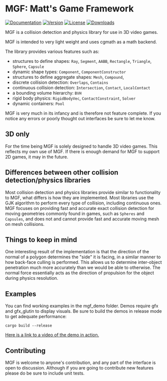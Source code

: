# MGF: Matt's Game Framework

[![Documentation](https://docs.rs/mgf/badge.svg)](https://docs.rs/mgf)
[![Version](https://img.shields.io/crates/v/mgf.svg)](https://crates.io/crates/mgf)
[![License](https://img.shields.io/crates/l/mgf.svg)](https://github.com/DataAnalysisCosby/mgf/blob/master/LICENSE)
[![Downloads](https://img.shields.io/crates/d/mgf.svg)](https://crates.io/crates/mgf)

MGF is a collision detection and physics library for use in 3D video games.

MGF is intended to very light weight and uses cgmath as a math backend.

The library provides various features such as:

- structures to define shapes: `Ray`, `Segment`, `AABB`, `Rectangle`, `Triangle`, `Sphere`, `Capsule`
- dynamic shape types: `Component`, `ComponentConstructor`
- structures to define aggregate shapes: `Mesh`, `Compound`,
- discrete collision detection: `Overlaps`, `Contains`
- continuous collision detection: `Intersection`, `Contact`, `LocalContact`
- a bounding volume hierarchy: `BVH`
- rigid body physics: `RigidBodyVec`, `ContactConstraint`, `Solver`
- dynamic containers: `Pool`

MGF is very much in its infancy and is therefore not feature complete. If you
notice any errors or poorly thought out interfaces be sure to let me know.

## 3D only

For the time being MGF is solely designed to handle 3D video games. This 
reflects my own use of MGF. If there is enough demand for MGF to support 2D
games, it may in the future.

## Differences between other collision detection/physics libraries

Most collision detection and physics libraries provide similar to functionality
to MGF, what differs is how they are implemented. Most libraries use the GJK
algorithm to perform every type of collision, including continuous ones. MGF focuses
on providing fast and accurate exact collision detection for moving geometries
commonly found in games, such as `Spheres` and `Capsules`, and does not and cannot
provide fast and accurate moving mesh on mesh collisions.

## Things to keep in mind

One interesting result of the implementation is that the direction of the normal
of a polygon determines the "side" it is facing, in a similar manner to how back-face
culling is performed. This allows us to determine inter-object penetration much more
accurately than we would be able to otherwise. The normal force essentially acts
as the direction of propulsion for the object during physics resolution. 

## Examples

You can find working examples in the mgf_demo folder. Demos require gfx and
gfx_glutin to display visuals. Be sure to build the demos in release mode to get
adequate performance:

```
cargo build --release
```

[Here is a link to a video of the demo in action.](https://www.youtube.com/watch?v=bPMm2_ttSq8)

## Contributing

MGF is welcome to anyone's contribution, and any part of the interface is open to 
discussion. Although if you are going to contribute new features please do 
be sure to include unit tests. 
